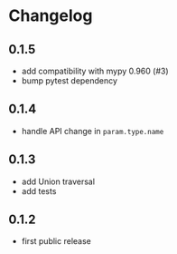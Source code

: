 # Changelog

## 0.1.5

- add compatibility with mypy 0.960 (#3)
- bump pytest dependency

## 0.1.4

- handle API change in `param.type.name`

## 0.1.3

- add Union traversal
- add tests

## 0.1.2

- first public release